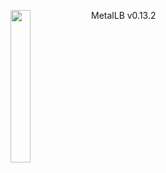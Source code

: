 ---
---
<img align="left" src="/images/logo/metallb-white.png" width="25%"></img>
MetalLB v0.13.2
<p style="clear: both"></p>
